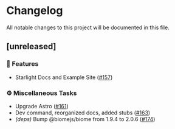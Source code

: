 # Changelog

All notable changes to this project will be documented in this file.

## [unreleased]

### 🚀 Features

- Starlight Docs and Example Site ([#157](https://github.com/AllenInstitute/vis/pull/157))

### ⚙️ Miscellaneous Tasks

- Upgrade Astro ([#161](https://github.com/AllenInstitute/vis/pull/161))
- Dev command, reorganized docs, added stubs ([#163](https://github.com/AllenInstitute/vis/pull/163))
- *(deps)* Bump @biomejs/biome from 1.9.4 to 2.0.6 ([#174](https://github.com/AllenInstitute/vis/pull/174))

<!-- generated by git-cliff -->
